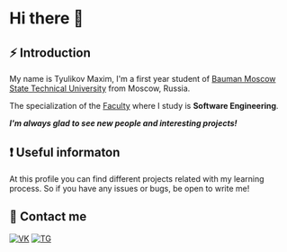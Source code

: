 # Hi there 👋
## **⚡ Introduction**
My name is Tyulikov Maxim, I'm a first year student of [Bauman Moscow State Technical University](https://bmstu.ru/) from Moscow, Russia.

The specialization of the [Faculty](http://iu7.bmstu.ru/) where I study is **Software Engineering**.

***I'm always glad to see new people and interesting projects!***

## **:exclamation: Useful informaton**
At this profile you can find different projects related with my learning process. So if you have any issues or bugs, be open to write me!

## **:iphone:  Contact me**
[![VK](https://camo.githubusercontent.com/54603655c3e30412bd1c67b0177e48dcfba8ce8b02ca5ef0406db7eccc270811/68747470733a2f2f696d672e69636f6e73382e636f6d2f666c75656e63792f34382f3030303030302f766b2d636972636c65642e706e67)](https://vk.com/kepochka_the_best)
[![TG](https://camo.githubusercontent.com/19b33fac7740d862a68b2633007c886688437bf7a2aad11872f1a2ca82745213/68747470733a2f2f696d672e69636f6e73382e636f6d2f636f6c6f722f34382f3030303030302f74656c656772616d2d6170702d2d76332e706e67)](https://t.me/mtKepochka)
